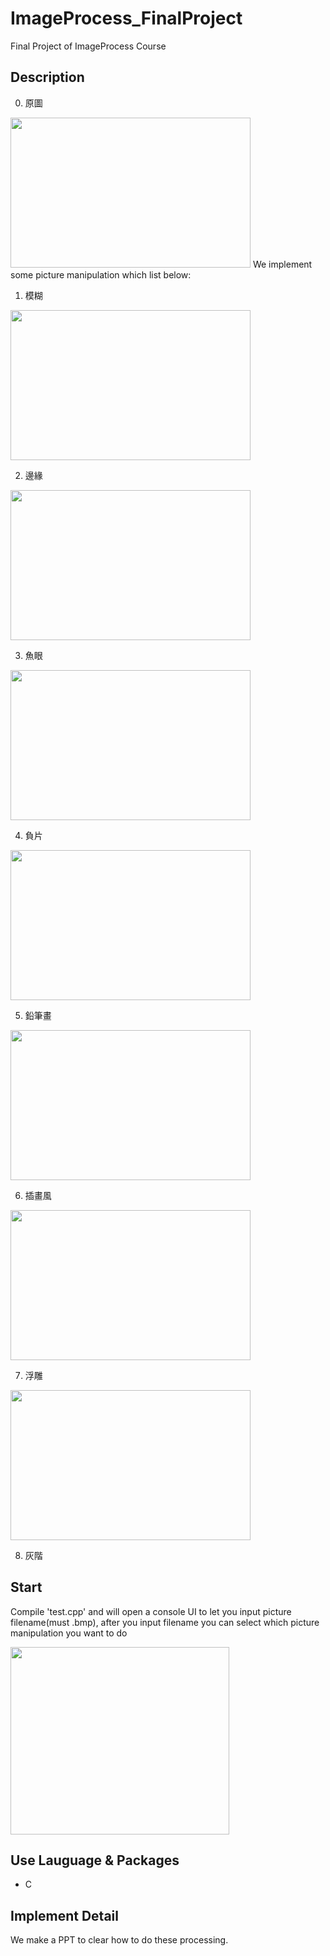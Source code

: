 # ImageProcess_FinalProject
Final Project of ImageProcess Course

## Description
0. 原圖 
<img src="https://i.imgur.com/oql1839.png"  height="240" width="384">
We implement some picture manipulation which list below: 

1. 模糊 
<img src="https://i.imgur.com/WZElGsv.png"  height="240" width="384">

2. 邊緣 
<img src="https://i.imgur.com/CG2s3Ro.png"  height="240" width="384">


3. 魚眼 
<img src="https://i.imgur.com/5poWUwG.png"  height="240" width="384">


4. 負片 
<img src="https://i.imgur.com/y5QCVnT.png"  height="240" width="384">


5. 鉛筆畫 
<img src="https://i.imgur.com/yaXTWsb.png"  height="240" width="384">

6. 插畫風 
<img src="https://i.imgur.com/CjIERfc.png"  height="240" width="384">


7. 浮雕 
<img src="https://i.imgur.com/PdlHkzq.png"  height="240" width="384">


8. 灰階

## Start
Compile 'test.cpp' and will open a console UI to let you input picture filename(must .bmp), after you input filename you can select which picture manipulation you want to do 

<img src="https://i.imgur.com/ympjugM.png"  height="300" width="350">

## Use Lauguage & Packages
- C

## Implement Detail
We make a PPT to clear how to do these processing.






